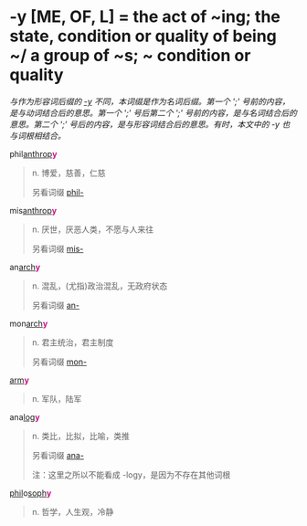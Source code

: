 # -y [ME, OF, L] = the act of ~ing; the state, condition or quality of being ~/ a group of ~s; ~ condition or quality

*与作为形容词后缀的 [-y](-y.1.md) 不同，本词缀是作为名词后缀。第一个 ';' 号前的内容，是与动词结合后的意思。第一个 ';' 号后第二个 ';' 号前的内容，是与名词结合后的意思。第二个 ';' 号后的内容，是与形容词结合后的意思。有时，本文中的 -y 也与词根相结合。*

phil[anthrop](_anthrop_.md)<b style="color: #C71585;">y</b>
> n. 博爱，慈善，仁慈
>
> 另看词缀 [phil-](phil-.md)

mis[anthrop](_anthrop_.md)<b style="color: #C71585;">y</b>
> n. 厌世，厌恶人类，不愿与人来往
>
> 另看词缀 [mis-](mis-.md)

an[arch](_arch_.md)<b style="color: #C71585;">y</b>
> n. 混乱，(尤指)政治混乱，无政府状态
>
> 另看词缀 [an-](an-.md)

mon[arch](_arch_.md)<b style="color: #C71585;">y</b>
> n. 君主统治，君主制度
>
> 另看词缀 [mon-](mon-.md)

[arm](_arm_.md)<b style="color: #C71585;">y</b>
> n. 军队，陆军

ana[log](_log_.md)<b style="color: #C71585;">y</b>
> n. 类比，比拟，比喻，类推
>
> 另看词缀 [ana-](ana-.md)
>
> 注：这里之所以不能看成 -logy，是因为不存在其他词根

[phil](phil-.md)o[soph](_soph_.md)<b style="color: #C71585;">y</b>
> n. 哲学，人生观，冷静